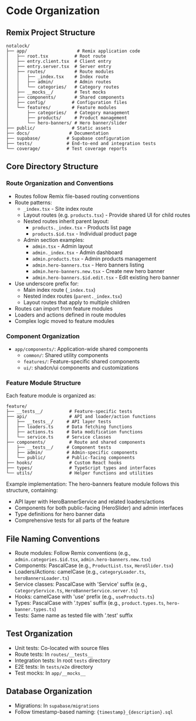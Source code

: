 # Code Organization

## Remix Project Structure
```
notalock/
├── app/                   # Remix application code
│   ├── root.tsx          # Root route
│   ├── entry.client.tsx  # Client entry
│   ├── entry.server.tsx  # Server entry
│   ├── routes/           # Route modules
│   │   ├── _index.tsx    # Index route
│   │   ├── admin/        # Admin routes
│   │   └── categories/   # Category routes
│   ├── __mocks__/        # Test mocks
│   ├── components/       # Shared components
│   ├── config/          # Configuration files
│   └── features/        # Feature modules
│       ├── categories/   # Category management
│       ├── products/     # Product management
│       └── hero-banners/ # Hero banner/slider
├── public/              # Static assets
├── docs/               # Documentation
├── supabase/          # Supabase configuration
├── tests/             # End-to-end and integration tests
└── coverage/          # Test coverage reports
```

## Core Directory Structure

### Route Organization and Conventions
- Routes follow Remix file-based routing conventions
- Route patterns:
  - `_index.tsx` - Site index route
  - Layout routes (e.g. `products.tsx`) - Provide shared UI for child routes
  - Nested routes inherit parent layout:
    - `products._index.tsx` - Products list page
    - `products.$id.tsx` - Individual product page
  - Admin section examples:
    - `admin.tsx` - Admin layout
    - `admin._index.tsx` - Admin dashboard
    - `admin.products.tsx` - Admin products management
    - `admin.hero-banners.tsx` - Hero banners listing
    - `admin.hero-banners.new.tsx` - Create new hero banner
    - `admin.hero-banners.$id.edit.tsx` - Edit existing hero banner
- Use underscore prefix for:
  - Main index route (`_index.tsx`)
  - Nested index routes (`parent._index.tsx`)
  - Layout routes that apply to multiple children
- Routes can import from feature modules
- Loaders and actions defined in route modules
- Complex logic moved to feature modules

### Component Organization
- `app/components/`: Application-wide shared components
  - `common/`: Shared utility components
  - `features/`: Feature-specific shared components
  - `ui/`: shadcn/ui components and customizations

### Feature Module Structure
Each feature module is organized as:
```
feature/
├── __tests__/          # Feature-specific tests
├── api/                # API and loader/action functions
│   ├── __tests__/     # API layer tests
│   ├── loaders.ts     # Data fetching functions
│   ├── actions.ts     # Data modification functions
│   └── service.ts     # Service classes
├── components/         # Route and shared components
│   ├── __tests__/     # Component tests
│   ├── admin/         # Admin-specific components
│   └── public/        # Public-facing components
├── hooks/              # Custom React hooks
├── types/              # TypeScript types and interfaces
└── utils/              # Helper functions and utilities
```

Example implementation: The hero-banners feature module follows this structure, containing:
- API layer with HeroBannerService and related loaders/actions
- Components for both public-facing (HeroSlider) and admin interfaces
- Type definitions for hero banner data
- Comprehensive tests for all parts of the feature

## File Naming Conventions
- Route modules: Follow Remix conventions (e.g., `admin.categories.$id.tsx`, `admin.hero-banners.new.tsx`)
- Components: PascalCase (e.g., `ProductList.tsx`, `HeroSlider.tsx`)
- Loaders/Actions: camelCase (e.g., `categoryLoader.ts`, `heroBannersLoader.ts`)
- Service classes: PascalCase with 'Service' suffix (e.g., `CategoryService.ts`, `HeroBannerService.server.ts`)
- Hooks: camelCase with 'use' prefix (e.g., `useProducts.ts`)
- Types: PascalCase with '.types' suffix (e.g., `product.types.ts`, `hero-banner.types.ts`)
- Tests: Same name as tested file with '.test' suffix

## Test Organization
- Unit tests: Co-located with source files
- Route tests: In `routes/__tests__`
- Integration tests: In root `tests` directory
- E2E tests: In `tests/e2e` directory
- Test mocks: In `app/__mocks__`

## Database Organization
- Migrations: In `supabase/migrations`
- Follow timestamp-based naming: `{timestamp}_{description}.sql`